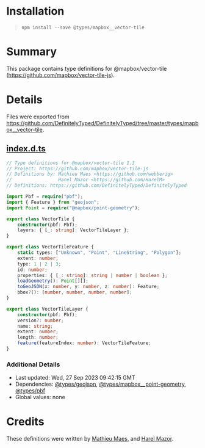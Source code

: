# Installation
> `npm install --save @types/mapbox__vector-tile`

# Summary
This package contains type definitions for @mapbox/vector-tile (https://github.com/mapbox/vector-tile-js).

# Details
Files were exported from https://github.com/DefinitelyTyped/DefinitelyTyped/tree/master/types/mapbox__vector-tile.
## [index.d.ts](https://github.com/DefinitelyTyped/DefinitelyTyped/tree/master/types/mapbox__vector-tile/index.d.ts)
````ts
// Type definitions for @mapbox/vector-tile 1.3
// Project: https://github.com/mapbox/vector-tile-js
// Definitions by: Mathieu Maes <https://github.com/webberig>
//                 Harel Mazor <https://github.com/HarelM>
// Definitions: https://github.com/DefinitelyTyped/DefinitelyTyped

import Pbf = require("pbf");
import { Feature } from "geojson";
import Point = require("@mapbox/point-geometry");

export class VectorTile {
    constructor(pbf: Pbf);
    layers: { [_: string]: VectorTileLayer };
}

export class VectorTileFeature {
    static types: ["Unknown", "Point", "LineString", "Polygon"];
    extent: number;
    type: 1 | 2 | 3;
    id: number;
    properties: { [_: string]: string | number | boolean };
    loadGeometry(): Point[][];
    toGeoJSON(x: number, y: number, z: number): Feature;
    bbox?(): [number, number, number, number];
}

export class VectorTileLayer {
    constructor(pbf: Pbf);
    version?: number;
    name: string;
    extent: number;
    length: number;
    feature(featureIndex: number): VectorTileFeature;
}

````

### Additional Details
 * Last updated: Wed, 27 Sep 2023 09:42:15 GMT
 * Dependencies: [@types/geojson](https://npmjs.com/package/@types/geojson), [@types/mapbox__point-geometry](https://npmjs.com/package/@types/mapbox__point-geometry), [@types/pbf](https://npmjs.com/package/@types/pbf)
 * Global values: none

# Credits
These definitions were written by [Mathieu Maes](https://github.com/webberig), and [Harel Mazor](https://github.com/HarelM).
